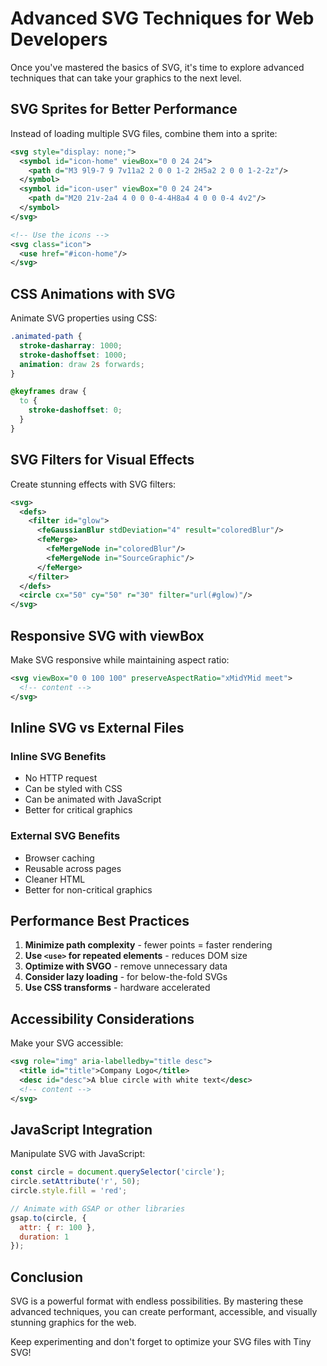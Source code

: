 # Advanced SVG Techniques for Web Developers

Once you've mastered the basics of SVG, it's time to explore advanced techniques that can take your graphics to the next level.

## SVG Sprites for Better Performance

Instead of loading multiple SVG files, combine them into a sprite:

```xml
<svg style="display: none;">
  <symbol id="icon-home" viewBox="0 0 24 24">
    <path d="M3 9l9-7 9 7v11a2 2 0 0 1-2 2H5a2 2 0 0 1-2-2z"/>
  </symbol>
  <symbol id="icon-user" viewBox="0 0 24 24">
    <path d="M20 21v-2a4 4 0 0 0-4-4H8a4 4 0 0 0-4 4v2"/>
  </symbol>
</svg>

<!-- Use the icons -->
<svg class="icon">
  <use href="#icon-home"/>
</svg>
```

## CSS Animations with SVG

Animate SVG properties using CSS:

```css
.animated-path {
  stroke-dasharray: 1000;
  stroke-dashoffset: 1000;
  animation: draw 2s forwards;
}

@keyframes draw {
  to {
    stroke-dashoffset: 0;
  }
}
```

## SVG Filters for Visual Effects

Create stunning effects with SVG filters:

```xml
<svg>
  <defs>
    <filter id="glow">
      <feGaussianBlur stdDeviation="4" result="coloredBlur"/>
      <feMerge>
        <feMergeNode in="coloredBlur"/>
        <feMergeNode in="SourceGraphic"/>
      </feMerge>
    </filter>
  </defs>
  <circle cx="50" cy="50" r="30" filter="url(#glow)"/>
</svg>
```

## Responsive SVG with viewBox

Make SVG responsive while maintaining aspect ratio:

```xml
<svg viewBox="0 0 100 100" preserveAspectRatio="xMidYMid meet">
  <!-- content -->
</svg>
```

## Inline SVG vs External Files

### Inline SVG Benefits

- No HTTP request
- Can be styled with CSS
- Can be animated with JavaScript
- Better for critical graphics

### External SVG Benefits

- Browser caching
- Reusable across pages
- Cleaner HTML
- Better for non-critical graphics

## Performance Best Practices

1. **Minimize path complexity** - fewer points = faster rendering
2. **Use `<use>` for repeated elements** - reduces DOM size
3. **Optimize with SVGO** - remove unnecessary data
4. **Consider lazy loading** - for below-the-fold SVGs
5. **Use CSS transforms** - hardware accelerated

## Accessibility Considerations

Make your SVG accessible:

```xml
<svg role="img" aria-labelledby="title desc">
  <title id="title">Company Logo</title>
  <desc id="desc">A blue circle with white text</desc>
  <!-- content -->
</svg>
```

## JavaScript Integration

Manipulate SVG with JavaScript:

```javascript
const circle = document.querySelector('circle');
circle.setAttribute('r', 50);
circle.style.fill = 'red';

// Animate with GSAP or other libraries
gsap.to(circle, {
  attr: { r: 100 },
  duration: 1
});
```

## Conclusion

SVG is a powerful format with endless possibilities. By mastering these advanced techniques, you can create performant, accessible, and visually stunning graphics for the web.

Keep experimenting and don't forget to optimize your SVG files with Tiny SVG!
